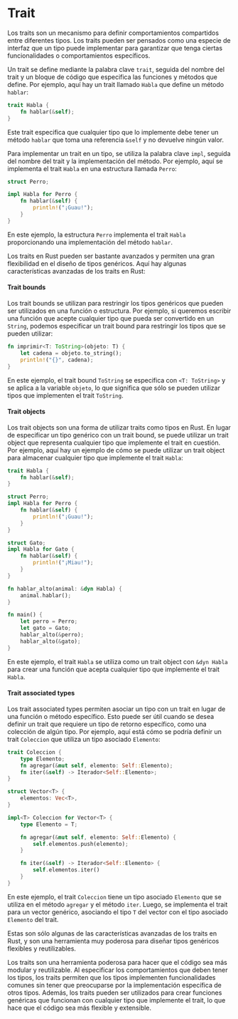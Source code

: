 # Trait

Los traits son un mecanismo para definir comportamientos compartidos entre diferentes tipos. Los traits pueden ser pensados como una especie de interfaz que un tipo puede implementar para garantizar que tenga ciertas funcionalidades o comportamientos específicos.

Un trait se define mediante la palabra clave `trait`, seguida del nombre del trait y un bloque de código que especifica las funciones y métodos que define. Por ejemplo, aquí hay un trait llamado `Habla` que define un método `hablar`:

```rust
trait Habla {
    fn hablar(&self);
}
```

Este trait especifica que cualquier tipo que lo implemente debe tener un método `hablar` que toma una referencia `&self` y no devuelve ningún valor.

Para implementar un trait en un tipo, se utiliza la palabra clave `impl`, seguida del nombre del trait y la implementación del método. Por ejemplo, aquí se implementa el trait `Habla` en una estructura llamada `Perro`:

```rust
struct Perro;

impl Habla for Perro {
    fn hablar(&self) {
        println!("¡Guau!");
    }
}
```

En este ejemplo, la estructura `Perro` implementa el trait `Habla` proporcionando una implementación del método `hablar`.

Los traits en Rust pueden ser bastante avanzados y permiten una gran flexibilidad en el diseño de tipos genéricos. Aquí hay algunas características avanzadas de los traits en Rust:

#### Trait bounds

Los trait bounds se utilizan para restringir los tipos genéricos que pueden ser utilizados en una función o estructura. Por ejemplo, si queremos escribir una función que acepte cualquier tipo que pueda ser convertido en un `String`, podemos especificar un trait bound para restringir los tipos que se pueden utilizar:

```rust
fn imprimir<T: ToString>(objeto: T) {
    let cadena = objeto.to_string();
    println!("{}", cadena);
}
```

En este ejemplo, el trait bound `ToString` se especifica con `<T: ToString>` y se aplica a la variable `objeto`, lo que significa que sólo se pueden utilizar tipos que implementen el trait `ToString`.

#### Trait objects

Los trait objects son una forma de utilizar traits como tipos en Rust. En lugar de especificar un tipo genérico con un trait bound, se puede utilizar un trait object que representa cualquier tipo que implemente el trait en cuestión. Por ejemplo, aquí hay un ejemplo de cómo se puede utilizar un trait object para almacenar cualquier tipo que implemente el trait `Habla`:

```rust
trait Habla {
    fn hablar(&self);
}

struct Perro;
impl Habla for Perro {
    fn hablar(&self) {
        println!("¡Guau!");
    }
}

struct Gato;
impl Habla for Gato {
    fn hablar(&self) {
        println!("¡Miau!");
    }
}

fn hablar_alto(animal: &dyn Habla) {
    animal.hablar();
}

fn main() {
    let perro = Perro;
    let gato = Gato;
    hablar_alto(&perro);
    hablar_alto(&gato);
}
```

En este ejemplo, el trait `Habla` se utiliza como un trait object con `&dyn Habla` para crear una función que acepta cualquier tipo que implemente el trait `Habla`.

#### Trait associated types

Los trait associated types permiten asociar un tipo con un trait en lugar de una función o método específico. Esto puede ser útil cuando se desea definir un trait que requiere un tipo de retorno específico, como una colección de algún tipo. Por ejemplo, aquí está cómo se podría definir un trait `Coleccion` que utiliza un tipo asociado `Elemento`:

```rust
trait Coleccion {
    type Elemento;
    fn agregar(&mut self, elemento: Self::Elemento);
    fn iter(&self) -> Iterador<Self::Elemento>;
}

struct Vector<T> {
    elementos: Vec<T>,
}

impl<T> Coleccion for Vector<T> {
    type Elemento = T;

    fn agregar(&mut self, elemento: Self::Elemento) {
        self.elementos.push(elemento);
    }

    fn iter(&self) -> Iterador<Self::Elemento> {
        self.elementos.iter()
    }
}
```

En este ejemplo, el trait `Coleccion` tiene un tipo asociado `Elemento` que se utiliza en el método `agregar` y el método `iter`. Luego, se implementa el trait para un vector genérico, asociando el tipo `T` del vector con el tipo asociado `Elemento` del trait.

Estas son sólo algunas de las características avanzadas de los traits en Rust, y son una herramienta muy poderosa para diseñar tipos genéricos flexibles y reutilizables.

Los traits son una herramienta poderosa para hacer que el código sea más modular y reutilizable. Al especificar los comportamientos que deben tener los tipos, los traits permiten que los tipos implementen funcionalidades comunes sin tener que preocuparse por la implementación específica de otros tipos. Además, los traits pueden ser utilizados para crear funciones genéricas que funcionan con cualquier tipo que implemente el trait, lo que hace que el código sea más flexible y extensible.
